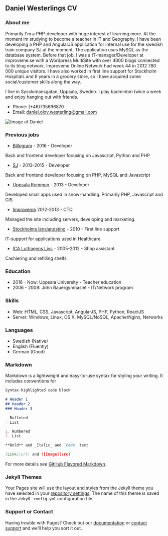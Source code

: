 ## Daniel Westerlings CV

### About me
Primarily I'm a PHP-developer with huge interest of learning more. At the moment im studying to become a teacher in IT and Geography. I have been developing a PHP and AngularJS application for internal use for the swedish train company SJ at the moment. The application uses MySQL as the database system. Before that job, I was a IT-manager/Developer at improveme.se with a Wordpress MultiSite with over 4000 blogs connected to its blog network. Improveme Online Network had week 44 in 2012 780 000 unique visitors. I have also worked in first line support for Stockholm Hospitals and 6 years in a grocery store, so I have acquired some social/customer skills along the way.


I live in Sysslomansgatan, Uppsala, Sweden. I play badminton twice a week and enjoy hanging out with friends. 
* Phone: (+46)735696870
* Email: daniel.olov.westerling@gmail.com

![Image of Daniel](https://scontent.fbma2-1.fna.fbcdn.net/v/t1.0-9/22228496_10155088135451909_731543235580180837_n.jpg?oh=90aec3ad9ab39634154019954f2453d7&oe=5AB8F2F7)



### Previous jobs

* [Billogram](http://billogram.com) - 2016 - Developer

Back and frontend developer focusing on Javascript, Python and PHP

* [SJ](http://sj.se) - 2013-2015 - Developer

Back and frontend developer focusing on PHP, MySQL and Javascript

* [Uppsala Kommun](http://uppsala.se) - 2013 - Developer

Developed small apps used in snow-handling. Primarily PHP, Javascript and GIS

* [Improveme](http://improveme.se) 2012-2013 - CTO

Managed the site including servers, developing and marketing. 

* [Stockholms länslandsting](http://www.sll.se/) - 2010 - First line support

IT-support for applications used in Healthcare

* [ICA Luthagens Livs](https://www.ica.se/butiker/supermarket/uppsala/ica-supermarket-luthagens-livs-1495/start/) - 2005-2012 - Shop assistant

Cashiering and refilling shelfs

### Education
* 2016 - Now: Uppsala University - Teacher education
* 2006 - 2009: John Bauergymnasiet - IT/Network program

### Skills
* Web: HTML, CSS, Javascript, AngularJS, PHP, Python, ReactJS
* Server: Windows, Linux, OS X, MySQL/NoSQL, Apache/Nginx, Networks

### Languages
* Swedish (Native)
* English (Fluently)
* German (Good)

### Markdown

Markdown is a lightweight and easy-to-use syntax for styling your writing. It includes conventions for

```markdown
Syntax highlighted code block

# Header 1
## Header 2
### Header 3

- Bulleted
- List

1. Numbered
2. List

**Bold** and _Italic_ and `Code` text

[Link](url) and ![Image](src)
```

For more details see [GitHub Flavored Markdown](https://guides.github.com/features/mastering-markdown/).

### Jekyll Themes

Your Pages site will use the layout and styles from the Jekyll theme you have selected in your [repository settings](https://github.com/Akdr/akdr.github.io/settings). The name of this theme is saved in the Jekyll `_config.yml` configuration file.

### Support or Contact

Having trouble with Pages? Check out our [documentation](https://help.github.com/categories/github-pages-basics/) or [contact support](https://github.com/contact) and we’ll help you sort it out.
